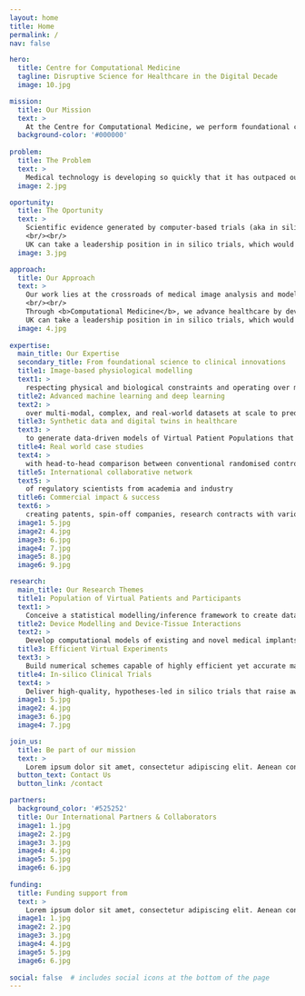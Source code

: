 ```yaml
---
layout: home
title: Home
permalink: /
nav: false

hero:
  title: Centre for Computational Medicine
  tagline: Disruptive Science for Healthcare in the Digital Decade
  image: 10.jpg

mission:
  title: Our Mission
  text: >
    At the Centre for Computational Medicine, we perform foundational computational biomedical engineering research where imaging and modelling meet to tackle modern medicine's most pressing unmet clinical needs.
  background-color: '#000000'
  
problem:
  title: The Problem
  text: >
    Medical technology is developing so quickly that it has outpaced our ability to test for safety and efficacy, hence delaying benefits to patients and healthcare systems.
  image: 2.jpg	

oportunity:
  title: The Oportunity
  text: >
    Scientific evidence generated by computer-based trials (aka in silico trials) of medical products is poised to transform how health science research as well as regulations are conducted. It can reduce, refine, and partially replace the need for laboratory tests, animal experiments, and human clinical trials. This allows faster, safer, and more cost-effective medical innovations that benefit patients and improve economic growth. 
    <br/><br/>
    UK can take a leadership position in in silico trials, which would cement its position as a global leader in health and life sciences, help drive the UK economy, and provide UK citizens with early access to innovative health products.
  image: 3.jpg	

approach:
  title: Our Approach
  text: >
    Our work lies at the crossroads of medical image analysis and modelling with an emphasis on machine learning and computational physiology.
    <br/><br/>
    Through <b>Computational Medicine</b>, we advance healthcare by developing computational models of disease and personalising these models using complex, real-world patient data. By applying the models, we improve disease diagnosis and treatment as well as produce regulatory evidence of the safety and efficacy of medical products to tackle cardiovascular disease, musculoskeletal disorders, and cancer.  
    UK can take a leadership position in in silico trials, which would cement its position as a global leader in health and life sciences, help drive the UK economy, and provide UK citizens with early access to innovative health products.
  image: 4.jpg	
  
expertise:
  main_title: Our Expertise
  secondary_title: From foundational science to clinical innovations
  title1: Image-based physiological modelling
  text1: >
    respecting physical and biological constraints and operating over multiple data sources, complex human anatomies, & multi-scale multi-physics problems
  title2: Advanced machine learning and deep learning
  text2: >
    over multi-modal, complex, and real-world datasets at scale to predict virtual outcomes and performance readouts of medical products as well as to accelerate mechanistic simulations of virtual medical interventions and examinations 
  title3: Synthetic data and digital twins in healthcare 
  text3: >
    to generate data-driven models of Virtual Patient Populations that represent meaningful variations of anatomy, physics, and physiology, and are consistent with the target real populations
  title4: Real world case studies
  text4: >
    with head-to-head comparison between conventional randomised controlled
  title5: International collaborative network
  text5: >
    of regulatory scientists from academia and industry
  title6: Commercial impact & success
  text6: >
    creating patents, spin-off companies, research contracts with various companies, and ongoing licensing
  image1: 5.jpg
  image2: 4.jpg
  image3: 6.jpg
  image4: 7.jpg
  image5: 8.jpg
  image6: 9.jpg

research:
  main_title: Our Research Themes
  title1: Population of Virtual Patients and Participants
  text1: >
    Conceive a statistical modelling/inference framework to create data-driven anatomy, physiology, and pathology models that mimic anthropomorphic populations and are statistically well-characterised for in silico trials
  title2: Device Modelling and Device-Tissue Interactions
  text2: >
    Develop computational models of existing and novel medical implants and imaging systems. Develop computational mechanobiology models of device/organ interaction capable of predicting long-term response/failure modes
  title3: Efficient Virtual Experiments
  text3: >
    Build numerical schemes capable of highly efficient yet accurate massive ensemble simulations of patient physiology and patient/medical device interactions 
  title4: In-silico Clinical Trials
  text4: >
    Deliver high-quality, hypotheses-led in silico trials that raise awareness and credibility of this new form of regulatory and scientific evidence. Conceive and realise the practical implementation of a modelling/simulation infrastructure for orchestrating scalable in-silico clinical trials. 
  image1: 5.jpg
  image2: 4.jpg
  image3: 6.jpg
  image4: 7.jpg

join_us:
  title: Be part of our mission
  text: >
    Lorem ipsum dolor sit amet, consectetur adipiscing elit. Aenean consectetur arcu quam, a aliquam eros aliquam ac. Nunc non eros ligula. In hac habitasse platea dictumst. Sed volutpat ex mattis, condimentum diam elementum, porttitor arcu. Phasellus a quam id libero tempor dapibus. Nam maximus odio non lacus vestibulum faucibus. 
  button_text: Contact Us
  button_link: /contact

partners:
  background_color: '#525252'
  title: Our International Partners & Collaborators
  image1: 1.jpg
  image2: 2.jpg
  image3: 3.jpg
  image4: 4.jpg
  image5: 5.jpg
  image6: 6.jpg
  
funding:
  title: Funding support from
  text: >
    Lorem ipsum dolor sit amet, consectetur adipiscing elit. Aenean consectetur arcu quam, a aliquam eros aliquam ac. Nunc non eros ligula. In hac habitasse platea dictumst. Sed volutpat ex mattis, condimentum diam elementum, porttitor arcu. Phasellus a quam id libero tempor dapibus. Nam maximus odio non lacus vestibulum faucibus. 
  image1: 1.jpg
  image2: 2.jpg
  image3: 3.jpg
  image4: 4.jpg
  image5: 5.jpg
  image6: 6.jpg
  
social: false  # includes social icons at the bottom of the page
---
```




